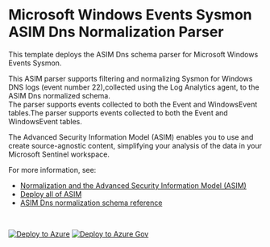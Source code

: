# Microsoft Windows Events Sysmon ASIM Dns Normalization Parser

This template deploys the ASIM Dns schema parser for Microsoft Windows Events Sysmon.

This ASIM parser supports filtering and normalizing Sysmon for Windows DNS logs (event number 22),collected using the Log Analytics agent, to the ASIM Dns normalized schema.<br>The parser supports events collected to both the Event and WindowsEvent tables.The parser supports events collected to both the Event and WindowsEvent tables.


The Advanced Security Information Model (ASIM) enables you to use and create source-agnostic content, simplifying your analysis of the data in your Microsoft Sentinel workspace.

For more information, see:

- [Normalization and the Advanced Security Information Model (ASIM)](https://aka.ms/AboutASIM)
- [Deploy all of ASIM](https://aka.ms/DeployASIM)
- [ASIM Dns normalization schema reference](https://aka.ms/ASimDnsDoc)

<br>

[![Deploy to Azure](https://aka.ms/deploytoazurebutton)](https://portal.azure.com/#create/Microsoft.Template/uri/https%3A%2F%2Fraw.githubusercontent.com%2FAzure%2FAzure-Sentinel%2FRearrangement%2FAsimDns%2FParsers%2FASimDns%2FARM%2FvimDnsMicrosoftSysmon%2FvimDnsMicrosoftSysmon.json) [![Deploy to Azure Gov](https://aka.ms/deploytoazuregovbutton)](https://portal.azure.us/#create/Microsoft.Template/uri/https%3A%2F%2Fraw.githubusercontent.com%2FAzure%2FAzure-Sentinel%2FRearrangement%2FAsimDns%2FParsers%2FASimDns%2FARM%2FvimDnsMicrosoftSysmon%2FvimDnsMicrosoftSysmon.json)